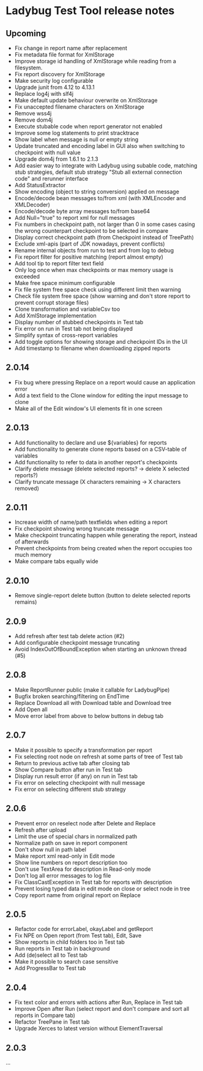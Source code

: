 Ladybug Test Tool release notes
===============================



Upcoming
--------

- Fix change in report name after replacement
- Fix metadata file format for XmlStorage
- Improve storage id handling of XmlStorage while reading from a filesystem.
- Fix report discovery for XmlStorage
- Make security log configurable
- Upgrade junit from 4.12 to 4.13.1
- Replace log4j with slf4j
- Make default update behaviour overwrite on XmlStorage
- Fix unaccepted filename characters on XmlStorage
- Remove wss4j
- Remove dom4j
- Execute stubable code when report generator not enabled
- Improve some log statements to print stracktrace
- Show label when message is null or empty string
- Update truncated and encoding label in GUI also when switching to checkpoint with null value
- Upgrade dom4j from 1.6.1 to 2.1.3
- Add easier way to integrate with Ladybug using subable code, matching stub strategies, default stub strategy "Stub all external connection code" and rerunner interface
- Add StatusExtractor
- Show encoding (object to string conversion) applied on message
- Encode/decode bean messages to/from xml (with XMLEncoder and XMLDecoder) 
- Encode/decode byte array messages to/from base64
- Add Null="true" to report xml for null messages
- Fix numbers in checkpoint path, not larger than 0 in some cases casing the wrong counterpart checkpoint to be selected in compare
- Display correct checkpoint path (from Checkpoint instead of TreePath)
- Exclude xml-apis (part of JDK nowadays, prevent conflicts)
- Rename internal objects from run to test and from log to debug
- Fix report filter for positive matching (report almost empty)
- Add tool tip to report filter text field
- Only log once when max checkpoints or max memory usage is exceeded
- Make free space minimum configurable
- Fix file system free space check using different limit then warning
- Check file system free space (show warning and don't store report to prevent corrupt storage files)
- Clone transformation and variableCsv too
- Add XmlStorage implementation
- Display number of stubbed checkpoints in Test tab
- Fix error on run in Test tab not being displayed
- Simplify syntax of cross-report variables
- Add toggle options for showing storage and checkpoint IDs in the UI
- Add timestamp to filename when downloading zipped reports



2.0.14
---

- Fix bug where pressing Replace on a report would cause an application error
- Add a text field to the Clone window for editing the input message to clone
- Make all of the Edit window's UI elements fit in one screen



2.0.13
---

- Add functionality to declare and use ${variables} for reports
- Add functionality to generate clone reports based on a CSV-table of variables
- Add functionality to refer to data in another report's checkpoints
- Clarify delete message (delete selected reports? -> delete X selected reports?)
- Clarify truncate message (X characters remaining -> X characters removed)



2.0.11
---

- Increase width of name/path textfields when editing a report
- Fix checkpoint showing wrong truncate message
- Make checkpoint truncating happen while generating the report, instead of afterwards
- Prevent checkpoints from being created when the report occupies too much memory
- Make compare tabs equally wide



2.0.10
---

- Remove single-report delete button (button to delete selected reports remains)



2.0.9
---

- Add refresh after test tab delete action (#2)
- Add configurable checkpoint message truncating
- Avoid IndexOutOfBoundException when starting an unknown thread (#5)



2.0.8
---

- Make ReportRunner public (make it callable for LadybugPipe)
- Bugfix broken searching/filtering on EndTime
- Replace Download all with Download table and Download tree
- Add Open all
- Move error label from above to below buttons in debug tab



2.0.7
---

- Make it possible to specify a transformation per report
- Fix selecting root node on refresh at some parts of tree of Test tab
- Return to previous active tab after closing tab
- Show Compare button after run in Test tab
- Display run result error (if any) on run in Test tab
- Fix error on selecting checkpoint with null message
- Fix error on selecting different stub strategy



2.0.6
---

- Prevent error on reselect node after Delete and Replace
- Refresh after upload
- Limit the use of special chars in normalized path
- Normalize path on save in report component
- Don't show null in path label
- Make report xml read-only in Edit mode
- Show line numbers on report description too
- Don't use TextArea for description in Read-only mode
- Don't log all error messages to log file
- Fix ClassCastException in Test tab for reports with description
- Prevent losing typed data in edit mode on close or select node in tree
- Copy report name from original report on Replace



2.0.5
---

- Refactor code for errorLabel, okayLabel and getReport
- Fix NPE on Open report (from Test tab), Edit, Save 
- Show reports in child folders too in Test tab
- Run reports in Test tab in background
- Add (de)select all to Test tab
- Make it possible to search case sensitive
- Add ProgressBar to Test tab



2.0.4
---

- Fix text color and errors with actions after Run, Replace in Test tab
- Improve Open after Run (select report and don't compare and sort all reports in Compare tab)
- Refactor TreePane in Test tab
- Upgrade Xerces to latest version without ElementTraversal



2.0.3
---

...